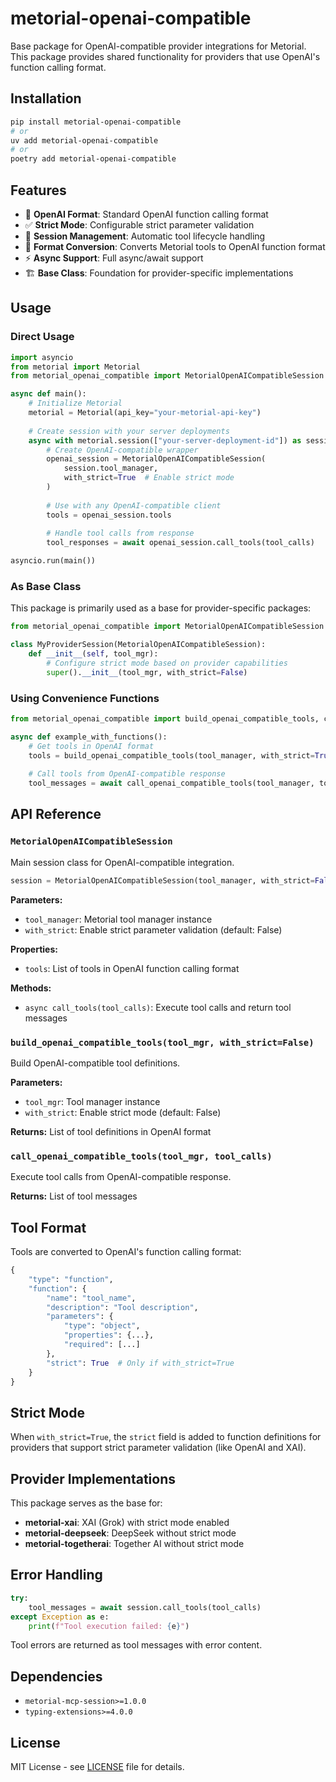 # metorial-openai-compatible

Base package for OpenAI-compatible provider integrations for Metorial. This package provides shared functionality for providers that use OpenAI's function calling format.

## Installation

```bash
pip install metorial-openai-compatible
# or
uv add metorial-openai-compatible
# or
poetry add metorial-openai-compatible
```

## Features

- 🔧 **OpenAI Format**: Standard OpenAI function calling format
- ✅ **Strict Mode**: Configurable strict parameter validation
- 📡 **Session Management**: Automatic tool lifecycle handling
- 🔄 **Format Conversion**: Converts Metorial tools to OpenAI function format
- ⚡ **Async Support**: Full async/await support
- 🏗️ **Base Class**: Foundation for provider-specific implementations

## Usage

### Direct Usage

```python
import asyncio
from metorial import Metorial
from metorial_openai_compatible import MetorialOpenAICompatibleSession

async def main():
    # Initialize Metorial
    metorial = Metorial(api_key="your-metorial-api-key")
    
    # Create session with your server deployments
    async with metorial.session(["your-server-deployment-id"]) as session:
        # Create OpenAI-compatible wrapper
        openai_session = MetorialOpenAICompatibleSession(
            session.tool_manager,
            with_strict=True  # Enable strict mode
        )
        
        # Use with any OpenAI-compatible client
        tools = openai_session.tools
        
        # Handle tool calls from response
        tool_responses = await openai_session.call_tools(tool_calls)

asyncio.run(main())
```

### As Base Class

This package is primarily used as a base for provider-specific packages:

```python
from metorial_openai_compatible import MetorialOpenAICompatibleSession

class MyProviderSession(MetorialOpenAICompatibleSession):
    def __init__(self, tool_mgr):
        # Configure strict mode based on provider capabilities
        super().__init__(tool_mgr, with_strict=False)
```

### Using Convenience Functions

```python
from metorial_openai_compatible import build_openai_compatible_tools, call_openai_compatible_tools

async def example_with_functions():
    # Get tools in OpenAI format
    tools = build_openai_compatible_tools(tool_manager, with_strict=True)
    
    # Call tools from OpenAI-compatible response
    tool_messages = await call_openai_compatible_tools(tool_manager, tool_calls)
```

## API Reference

### `MetorialOpenAICompatibleSession`

Main session class for OpenAI-compatible integration.

```python
session = MetorialOpenAICompatibleSession(tool_manager, with_strict=False)
```

**Parameters:**
- `tool_manager`: Metorial tool manager instance
- `with_strict`: Enable strict parameter validation (default: False)

**Properties:**
- `tools`: List of tools in OpenAI function calling format

**Methods:**
- `async call_tools(tool_calls)`: Execute tool calls and return tool messages

### `build_openai_compatible_tools(tool_mgr, with_strict=False)`

Build OpenAI-compatible tool definitions.

**Parameters:**
- `tool_mgr`: Tool manager instance
- `with_strict`: Enable strict mode (default: False)

**Returns:** List of tool definitions in OpenAI format

### `call_openai_compatible_tools(tool_mgr, tool_calls)`

Execute tool calls from OpenAI-compatible response.

**Returns:** List of tool messages

## Tool Format

Tools are converted to OpenAI's function calling format:

```python
{
    "type": "function",
    "function": {
        "name": "tool_name",
        "description": "Tool description",
        "parameters": {
            "type": "object",
            "properties": {...},
            "required": [...]
        },
        "strict": True  # Only if with_strict=True
    }
}
```

## Strict Mode

When `with_strict=True`, the `strict` field is added to function definitions for providers that support strict parameter validation (like OpenAI and XAI).

## Provider Implementations

This package serves as the base for:

- **metorial-xai**: XAI (Grok) with strict mode enabled
- **metorial-deepseek**: DeepSeek without strict mode
- **metorial-togetherai**: Together AI without strict mode

## Error Handling

```python
try:
    tool_messages = await session.call_tools(tool_calls)
except Exception as e:
    print(f"Tool execution failed: {e}")
```

Tool errors are returned as tool messages with error content.

## Dependencies

- `metorial-mcp-session>=1.0.0`
- `typing-extensions>=4.0.0`

## License

MIT License - see [LICENSE](../../LICENSE) file for details.
